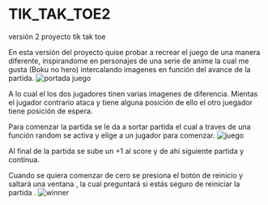 # TIK_TAK_TOE2
versión 2 proyecto tik tak toe

En esta versión del proyecto quise probar a recrear el juego de una manera diferente, inspirandome en personajes de una serie de anime la cual me gusta (Boku no hero)
intercalando imagenes en función del avance de la partida.
![portada juego](https://user-images.githubusercontent.com/114058695/196056451-10e44460-e77e-4b4a-b983-67d15f8b3f70.jpg)

A lo cual el los dos jugadores tinen varias imagenes de diferencia.
Mientas el jugador contrario ataca y tiene alguna posición de ello el otro juegador tiene posición de espera.

Para comenzar la partida se le da a sortar partida el cual a traves de una función random se activa y elige a un jugador para comenzar.
![juego](https://user-images.githubusercontent.com/114058695/196056454-fd660689-f1b8-4643-9004-043e74f13ba6.png)

Al final de la partida se sube un +1 al score y de ahí siguiente partida y continua. 

Cuando se quiera comenzar de cero se presiona el botón de reinicio y saltará una ventana , la cual preguntará si estás seguro de reiniciar la partida . 
![winner](https://user-images.githubusercontent.com/114058695/196056443-26057806-bab8-4a66-91a1-e454cd156b43.png)


